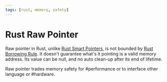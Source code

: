 ```yaml
---
tags: [rust, memory, safety]
---
```


# Rust Raw Pointer

Raw pointer in Rust, unlike [Rust Smart Pointers](202111301656.md), is not
bounded by [Rust Borrowing Rule](202206241126.md). It doesn't guarantee what's
it pointing is a valid memory address. Its value can be null, and no auto
clean-up after its end of lifetime.

Raw pointer trades memory safety for #performance or to interface other language
or #hardware.

